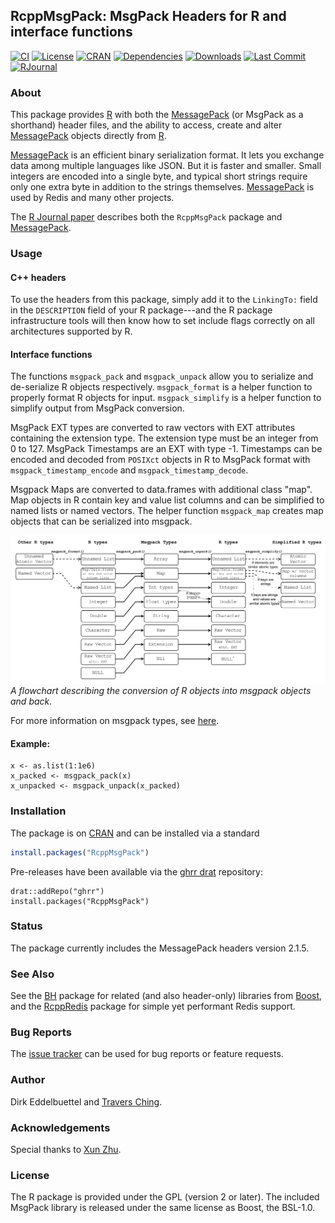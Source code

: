 ## RcppMsgPack: MsgPack Headers for R and interface functions

[![CI](https://github.com/eddelbuettel/rcppmsgpack/workflows/ci/badge.svg)](https://github.com/eddelbuettel/rcppmsgpack/actions?query=workflow%3Aci)
[![License](https://eddelbuettel.github.io/badges/GPL2+.svg)](https://www.gnu.org/licenses/gpl-2.0.html) 
[![CRAN](https://www.r-pkg.org/badges/version/RcppMsgPack)](https://cran.r-project.org/package=RcppMsgPack) 
[![Dependencies](https://tinyverse.netlify.app/badge/RcppGetconf)](https://cran.r-project.org/package=RcppGetconf) 
[![Downloads](https://cranlogs.r-pkg.org/badges/RcppMsgPack?color=brightgreen)](https://www.r-pkg.org/pkg/RcppMsgPack)
[![Last Commit](https://img.shields.io/github/last-commit/eddelbuettel/rcppmsgpack)](https://github.com/eddelbuettel/rcppmsgpack)
[![RJournal](https://img.shields.io/badge/RJournal-10.32614%2FRJ--2018--068-brightgreen)](https://doi.org/10.32614/RJ-2018-068)

### About

This package provides [R](https://www.r-project.org) with both the
[MessagePack](https://msgpack.org/) (or MsgPack as a shorthand) header files, and the ability to
access, create and alter [MessagePack](https://msgpack.org/) objects directly from
[R](https://www.r-project.org).

[MessagePack](https://msgpack.org/) is an efficient binary serialization format.  It lets you
exchange data among multiple languages like JSON. But it is faster and smaller.  Small integers
are encoded into a single byte, and typical short strings require only one extra byte in
addition to the strings themselves.  [MessagePack](https://msgpack.org/) is used by Redis and
many other projects.

The [R Journal paper](https://doi.org/10.32614/RJ-2018-068) describes both the `RcppMsgPack`
package and [MessagePack](https://msgpack.org/).

### Usage
#### C++ headers

To use the headers from this package, simply add it to the `LinkingTo:` field in the
`DESCRIPTION` field of your R package---and the R package infrastructure tools will then know
how to set include flags correctly on all architectures supported by R.

#### Interface functions

The functions `msgpack_pack` and `msgpack_unpack` allow you to serialize and de-serialize R
objects respectively.  `msgpack_format` is a helper function to properly format R objects for
input.  `msgpack_simplify` is a helper function to simplify output from MsgPack conversion.

MsgPack EXT types are converted to raw vectors with EXT attributes containing the extension
type.  The extension type must be an integer from 0 to 127.  MsgPack Timestamps are an EXT with
type -1.  Timestamps can be encoded and decoded from `POSIXct` objects in R to MsgPack format
with `msgpack_timestamp_encode` and `msgpack_timestamp_decode`.

Msgpack Maps are converted to data.frames with additional class "map".  Map objects in R
contain key and value list columns and can be simplified to named lists or named vectors.  The
helper function `msgpack_map` creates map objects that can be serialized into msgpack.

![flowchart](https://github.com/eddelbuettel/rcppmsgpack/raw/master/vignettes/msgpack_flowchart.png
"Conversion flowchart") *A flowchart describing the conversion of R objects into msgpack
objects and back.*

For more information on msgpack types, see [here](https://github.com/msgpack/msgpack/blob/master/spec.md).  

#### Example:
```
x <- as.list(1:1e6)
x_packed <- msgpack_pack(x)
x_unpacked <- msgpack_unpack(x_packed)
```

### Installation

The package is on [CRAN](https://cran.r-project.org) and can be installed via a standard

```r
install.packages("RcppMsgPack")
```

Pre-releases have been available via the [ghrr drat](https://ghrr.github.io/drat)
repository:

```{.r}
drat::addRepo("ghrr")
install.packages("RcppMsgPack")
```

### Status

The package currently includes the MessagePack headers version 2.1.5.

### See Also

See the [BH](https://dirk.eddelbuettel.com/code/bh.html) package for related (and also
header-only) libraries from [Boost](https://www.boost.org/), and the
[RcppRedis](https://dirk.eddelbuettel.com/code/rcppredis.html) package for simple yet performant
Redis support.

### Bug Reports

The [issue tracker](https://github.com/eddelbuettel/rcppmsgpack/issues)
can be used for bug reports or feature requests.

### Author

Dirk Eddelbuettel and [Travers Ching](https://github.com/traversc).

### Acknowledgements

Special thanks to [Xun Zhu](https://github.com/w9).

### License

The R package is provided under the GPL (version 2 or later).  The included
MsgPack library is released under the same license as Boost, the BSL-1.0.
